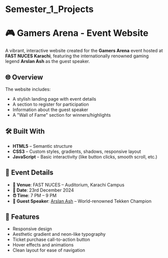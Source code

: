 # Semester_1_Projects
# 🎮 Gamers Arena - Event Website

A vibrant, interactive website created for the **Gamers Arena** event hosted at **FAST NUCES Karachi**, featuring the internationally renowned gaming legend **Arslan Ash** as the guest speaker.


## 🌐 Overview

The website includes:

- A stylish landing page with event details
- A section to register for participation
- Information about the guest speaker
- A "Wall of Fame" section for winners/highlights

## 🛠️ Built With

- **HTML5** – Semantic structure
- **CSS3** – Custom styles, gradients, shadows, responsive layout
- **JavaScript** – Basic interactivity (like button clicks, smooth scroll, etc.)

## 📍 Event Details

- **📍 Venue**: FAST NUCES – Auditorium, Karachi Campus  
- **📅 Date**: 23rd December 2024  
- **⏰ Time**: 7 PM – 9 PM  
- **🎤 Guest Speaker**: [Arslan Ash](https://twitter.com/ArslanAsh95) – World-renowned Tekken Champion

## 🚀 Features

- Responsive design
- Aesthetic gradient and neon-like typography
- Ticket purchase call-to-action button
- Hover effects and animations
- Clean layout for ease of navigation



